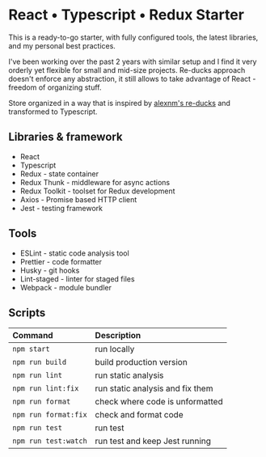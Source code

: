 # React • Typescript • Redux Starter

This is a ready-to-go starter, with fully configured tools, the latest libraries, and my personal best practices.

I've been working over the past 2 years with similar setup and I find it very orderly yet flexible for small and mid-size projects. Re-ducks approach doesn't enforce any abstraction, it still allows to take advantage of React  - freedom of organizing stuff.

Store organized in a way that is inspired by [alexnm's re-ducks](https://github.com/alexnm/re-ducks) and transformed to Typescript.

## Libraries & framework
- React
- Typescript
- Redux - state container
- Redux Thunk - middleware for async actions
- Redux Toolkit - toolset for Redux development
- Axios - Promise based HTTP client
- Jest - testing framework

## Tools
- ESLint - static code analysis tool
- Prettier - code formatter
- Husky - git hooks
- Lint-staged - linter for staged files
- Webpack - module bundler

## Scripts
| Command | Description |
| :--- | :--- |
| ```npm start``` | run locally |
| ```npm run build``` | build production version |
| ```npm run lint``` | run static analysis |
| ```npm run lint:fix``` | run static analysis and fix them |
| ```npm run format``` | check where code is unformatted |
| ```npm run format:fix``` | check and format code |
| ```npm run test``` | run test |
| ```npm run test:watch``` | run test and keep Jest running |
